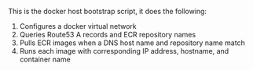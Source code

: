 This is the docker host bootstrap script, it does the following:

1. Configures a docker virtual network
2. Queries Route53 A records and ECR repository names
3. Pulls ECR images when a DNS host name and repository name match
4. Runs each image with corresponding IP address, hostname, and container name
